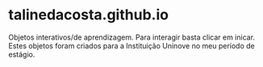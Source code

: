 # talinedacosta.github.io

Objetos interativos/de aprendizagem.
Para interagir basta clicar em inicar.
Estes objetos foram criados para a Instituição Uninove no meu período de estágio.


